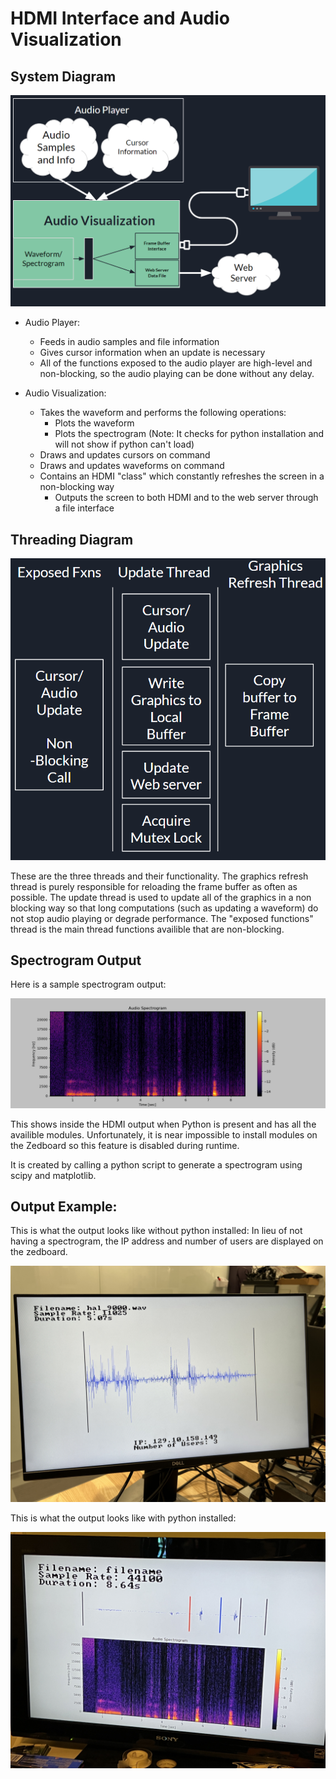 # HDMI Interface and Audio Visualization

## System Diagram

![image](images/hdmi.PNG)

- Audio Player:
    - Feeds in audio samples and file information
    - Gives cursor information when an update is necessary
    - All of the functions exposed to the audio player are high-level and non-blocking, so the audio playing can be done without any delay.

- Audio Visualization:
    - Takes the waveform and performs the following operations:
        - Plots the waveform
        - Plots the spectrogram (Note: It checks for python installation and will not show if python can't load)
    - Draws and updates cursors on command
    - Draws and updates waveforms on command
    - Contains an HDMI "class" which constantly refreshes the screen in a non-blocking way
        - Outputs the screen to both HDMI and to the web server through a file interface

## Threading Diagram

![image](images/threads.PNG)

These are the three threads and their functionality. The graphics refresh thread is purely responsible for reloading the frame buffer as often as possible. The update thread is used to update all of the graphics in a non blocking way so that long computations (such as updating a waveform) do not stop audio playing or degrade performance. The "exposed functions" thread is the main thread functions availible that are non-blocking.

## Spectrogram Output

Here is a sample spectrogram output:

![image](spec.png)

This shows inside the HDMI output when Python is present and has all the availible modules. Unfortunately, it is near impossible to install modules on the Zedboard so this feature is disabled during runtime. 

It is created by calling a python script to generate a spectrogram using scipy and matplotlib.

## Output Example:

This is what the output looks like without python installed: In lieu of not having a spectrogram, the IP address and number of users are displayed on the zedboard.

![image](images/demo_nop.jpg)

This is what the output looks like with python installed:

![image](images/demo_p.jpg)